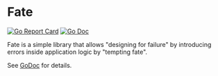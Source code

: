 # Fate
[![Go Report Card](https://goreportcard.com/badge/github.com/luno/fate?style=flat-square)](https://goreportcard.com/report/github.com/luno/fate)
[![Go Doc](https://img.shields.io/badge/godoc-reference-blue.svg?style=flat-square)](http://godoc.org/github.com/luno/fate)

Fate is a simple library that allows "designing for failure" by introducing errors inside application logic by "tempting fate". 

See [GoDoc](https://godoc.org/github.com/luno/fate) for details.

